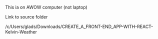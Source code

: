This ia on AWOW computer (not laptop)

Link to source folder

/c/Users/glads/Downloads/CREATE_A_FRONT-END_APP-WITH-REACT-Kelvin-Weather
